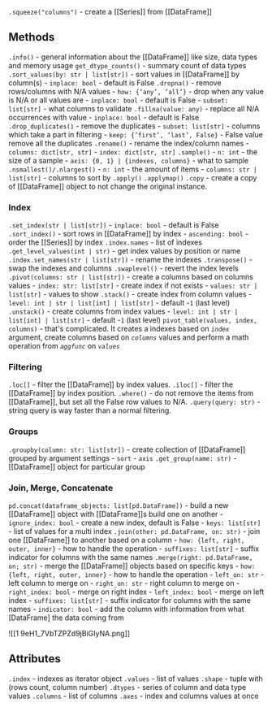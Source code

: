 `.squeeze("columns")` - create a [[Series]] from [[DataFrame]]

## Methods
`.info()` - general information about the [[DataFrame]] like size, data types and memory usage
`get_dtype_counts()` - summary count of data types
`.sort_values(by: str | list[str])` - sort values in [[DataFrame]] by column(s)
	- `inplace: bool` - default is False
`.dropna()` - remove rows/columns with N/A values
	- `how: {‘any’, ‘all’}` - drop when any value is N/A or all values are
	- `inplace: bool` - default is False
	- `subset: list[str]` - what columns to validate
`.fillna(value: any)` - replace all N/A occurrences with value
	- `inplace: bool` - default is False
`.drop_duplicates()` - remove the duplicates
	- `subset: list[str]` - columns which take a part in filtering
	- `keep: {‘first’, ‘last’, False}` - False value remove all the duplicates
`.rename()` - rename the index/column names
	- `columns: dict[str, str]`
	- `index: dict[str, str]` 
`.sample()`
	- `n: int` - the size of a sample
	- `axis: {0, 1} | {indexes, columns}` - what to sample
`.nsmallest()/.nlargest()`
	- `n: int` - the amount of items
	- `columns: str | list[str]` - columns to sort by
`.apply()`
`.applymap()`
`.copy` - create a copy of [[DataFrame]] object to not change the original instance.

### Index
`.set_index(str | list[str])`
	- `inplace: bool` - default is False
`.sort_index()` - sort rows in [[DataFrame]] by index
	- `ascending: bool` - order the [[Series]] by index
`.index.names` - list of indexes
`.get_level_values(int | str)` - get index values by position or name
`.index.set_names(str | list[str])` - rename the indexes
`.transpose()` - swap the indexes and columns
`.swaplevel()` - revert the index levels
`.pivot(columns: str | list[str])` - create a columns based on columns values
	- `index: str: list[str]` - create index if not exists
	- `values: str | list[str]` - values to show
`.stack()` - create index from column values
	- `level: int | str | list[int] | list[str]` - default -`1` (last level)
`.unstack()` - create columns from index values
	- `level: int | str | list[int] | list[str]` - default -`1` (last level)
`pivot_table(values, index, columns)` - that's complicated. It creates a indexes based on *`index`* argument, create columns based on *`columns`* values and perform a math operation from *`aggfunc`* on *`values`*

### Filtering
`.loc[]` - filter the [[DataFrame]] by index values.
`.iloc[]` - filter the [[DataFrame]] by index position.
`.where()` - do not remove the items from [[DataFrame]], but set all the False row values to N/A.
`.query(query: str)` - string query is way faster than a normal filtering.

### Groups
`.groupby(column: str: list[str])` - create collection of [[DataFrame]] grouped by argument settings
	- `sort`
	- `axis`
`.get_group(name: str)` - [[DataFrame]] object for particular group


### Join, Merge, Concatenate
`pd.concat(dataframe_objects: list[pd.DataFrame])` - build a new [[DataFrame]] object with [[DataFrame]]s build one on another
	- `ignore_index: bool` - create a new index, default is False
	- `keys: list[str]` - list of values for a multi index
`.join(other: pd.DataFrame, on: str)` - join one [[DataFrame]] to another based on a column
	- `how: {left, right, outer, inner}` - how to handle the operation
	- `suffixes: list[str]` - suffix indicator for columns with the same names
`.merge(right: pd.DataFrame, on; str)` - merge the [[DataFrame]] objects based on specific keys
	- `how: {left, right, outer, inner}` - how to handle the operation
	- `left_on: str` - left column to merge on
	- `right_on: str` - right column to merge on
	- `right_index: bool` - merge on right index
	- `left_index: bool` - merge on left index
	- `suffixes: list[str]` - suffix indicator for columns with the same names
	- `indicator: bool` - add the column with information from what [DataFrame] the data coming from

![[1 9eH1_7VbTZPZd9jBiGIyNA.png]]

## Attributes
`.index` - indexes as iterator object
`.values` - list of values
`.shape` - tuple with (rows count, column number)
`.dtypes` - series of column and data type values
`.columns` - list of columns
`.axes` - index and columns values at once
